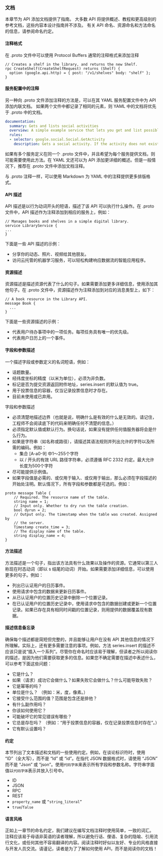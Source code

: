 ### 文档

本章节为 API 添加文档提供了指南。 大多数 API 将提供概述、教程和更高级别的参考文档，这些内容本设计指南并不涉及。 有关 API 命名、资源命名和方法命名的信息，请参阅命名约定。

#### 注释格式

在 .proto 文件中可以使用 Protocol Buffers 通常的注释格式来添加注释

```
// Creates a shelf in the library, and returns the new Shelf.
rpc CreateShelf(CreateShelfRequest) returns (Shelf) {
  option (google.api.http) = { post: "/v1/shelves" body: "shelf" };
}
```

#### 服务配置中的注释

另一种向 .proto 文件添加注释的方法是，可以在其 YAML 服务配置文件中为 API 添加内联文档。 如果两个文件中都记录了相同的元素，则 YAML 中的文档将优先于 .proto 中的文档。

```yaml
documentation:
  summary: Gets and lists social activities
  overview: A simple example service that lets you get and list possible social activities
  rules:
  - selector: google.social.Social.GetActivity
    description: Gets a social activity. If the activity does not exist, returns Code.NOT_FOUND.
```

如果有多个服务定义在同一个 .proto 文件中，并且希望为每个服务提供文档，则可能需要使用此方法。在 YAML 文还可以为 API 添加更详细的概述。但是一般情况下，推荐在 .proto 文件中添加文档注释。

与 .proto 注释一样，可以使用 Markdown 为 YAML 中的注释提供更多排版格式。



#### API 描述

API 描述是以行为动词开头的短语，描述了该 API 可以执行什么操作。在 .proto 文件中，API 描述作为注释添加到相应的服务上，例如：

```
// Manages books and shelves in a simple digital library.
service LibraryService {
...
}
```

下面是一些 API 描述的示例：

* 分享你的动态、照片、视频给其他朋友。
* 访问云托管的机器学习服务，可以轻松构建响应数据流的智能应用程序。



#### 资源描述

资源描述是描述资源代表了什么的句子。如果需要添加更多详细信息，使用添加其他句子。在 .proto 文件中，资源描述作为注释添加到对应的消息类型上，如下：

```
// A book resource in the Library API.
message Book {
  ...
}
```

下面是一些资源描述的示例：

* 代表用户待办事项中的一项任务。每项任务具有唯一的优先级。
* 代表用户日历上的一个事件。



#### 字段和参数描述

一个描述字段或参数定义的名词短语，例如：

* 话题数量。
* 经纬度坐标的精度（以米为单位），必须为非负数。
* 标记是否为提交资源返回附件地址，series.insert 的默认值为 true。
* 用于投票信息的容器，仅当记录投票信息时才存在。
* 目前未使用或已弃用。

字段和参数描述

* 必须清楚地描述边界（也就是说，明确什么是有效的什么是无效的。请记住，工程师不会阅读底下的代码来明确任何不清楚的信息。）
* 必须指定默认值或默认行为。换句话说，如果没有提供任何值服务器将会是什么行为。
* 如果是字符串（如名称或路径），请描述其语法规则并列出允许的字符以及所需的编码。例如：
  * 集合 [A-a0-9] 中1～255个字符
  * 以 / 开头的有效 URL 路径字符串，必须遵循 RFC 2332 约定。最大允许长度为500个字符
* 尽可能提供示例值。
* 如果字段值是必需的、或仅用于输入、或仅用于输出，那么必须在字段描述的开始处注明。默认情况下，所有字段和参数都是可选的。例如：

```
proto message Table {
	// Required. The resource name of the table.
	string name = 1;
	// Input only. Whether to dry run the table creation.
	bool dyrun = 2;
	// Output only. The timestamp when the table was created. Assigned by
	// the server.
	Timestamp create_time = 3;
	// The display name of the table.
	string display_name = 4;
}
```



#### 方法描述

方法描述是一个句子，指出该方法具有什么效果以及操作的资源。它通常以第三人称现在时态动词（即以 s 结尾的动词）开始。如果需要添加详细信息，可以使用更多的句子。例如：

* 列出已认证用户的日历事件。
* 使用请求中包含的数据来更新日历事件。
* 从已认证用户的位置历史记录中删除一个位置记录。
* 在已认证用户的位置历史记录中，使用请求中包含的数据创建或更新一个位置记录。如果已存在具有相同时间戳的位置记录，则用提供的数据覆盖现有数据。



#### 描述信息备忘录

确保每个描述都是简短但完整的，并且能够让用户在没有 API 其他信息的情况下所理解。实际上，还有更多需要注意的事项。例如，方法 series.insert 的描述不应该只是说“插入一个系列”。尽管你在命名时应该易于理解，但读者之所以阅读你的描述，是因为他们需要获取更多的信息。如果您不确定需要在描述中表述什么，可以参考下面这些问题：

* 它是什么？
* 如果（请求）成功它会做什么？如果失败它会做什么？什么可能导致失败？
* 它是幂等的吗？
* 单位是什么？ （例如：米，度，像素。）
* 它接受什么范围的值？范围是包含还是排他？
* 有什么副作用吗？
* 你该如何使用它？
* 可能破坏它的常见错误有哪些？
* 它总是存在吗？ （例如：“用于投票信息的容器，仅在记录投票信息时存在”。）
* 它有默认设置吗？



#### 约定

本节列出了文本描述和文档的一些使用约定。例如，在谈论标识符时，使用 “ID”（全大写），而不是 “Id” 或 “id”。在指代 JSON 数据格式时，请使用 “JSON” 而不是 “Json” 或 “json”。使用```代码字体```来表示所有字段和参数名称。字符串字面值以```代码字体```表示并放入引号中。

* ID
* JSON
* RPC
* REST
* ```property_name``` 或 ```“string_literal”```
* ```true```/```false```



#### 语言风格

正如上一章节的命名约定，我们建议在编写文档注释时使用简单，一致的词汇。 注释应该易于母语非英语的读者理解，所以避免行话、俚语、复杂的隐喻、引用流行文化，或任何其他不容易翻译的内容。阅读注释时好似以友好、专业的风格直接与开发人员交流。请谨记，读者是为了了解如何使用 API，而不是阅读你的文档！